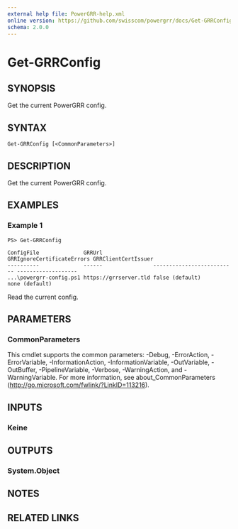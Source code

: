 ```yaml
---
external help file: PowerGRR-help.xml
online version: https://github.com/swisscom/powergrr/docs/Get-GRRConfig.md
schema: 2.0.0
---
```


# Get-GRRConfig

## SYNOPSIS
Get the current PowerGRR config.

## SYNTAX

```
Get-GRRConfig [<CommonParameters>]
```

## DESCRIPTION
Get the current PowerGRR config.

## EXAMPLES

### Example 1
```
PS> Get-GRRConfig

ConfigFile              GRRUrl                GRRIgnoreCertificateErrors GRRClientCertIssuer
----------              ------                -------------------------- -------------------
...\powergrr-config.ps1 https://grrserver.tld false (default)            none (default)
```

Read the current config.

## PARAMETERS

### CommonParameters
This cmdlet supports the common parameters: -Debug, -ErrorAction, -ErrorVariable, -InformationAction, -InformationVariable, -OutVariable, -OutBuffer, -PipelineVariable, -Verbose, -WarningAction, and -WarningVariable. For more information, see about_CommonParameters (http://go.microsoft.com/fwlink/?LinkID=113216).

## INPUTS

### Keine

## OUTPUTS

### System.Object

## NOTES

## RELATED LINKS

